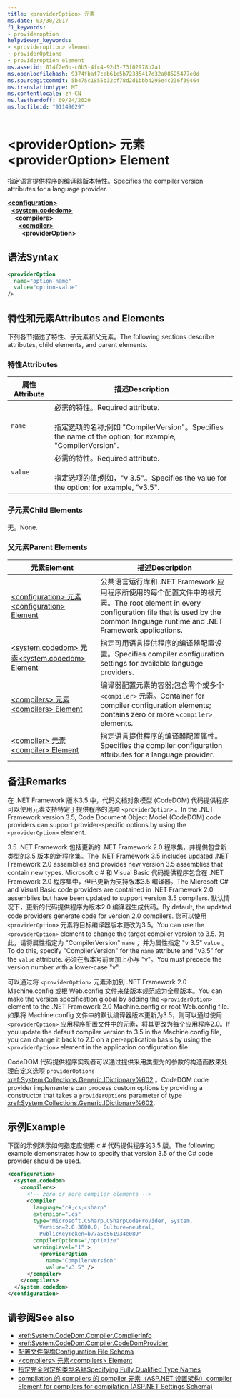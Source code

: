 ```yaml
---
title: <providerOption> 元素
ms.date: 03/30/2017
f1_keywords:
- provideroption
helpviewer_keywords:
- <provideroption> element
- providerOptions
- provideroption element
ms.assetid: 014f2e0b-c0b5-4fc4-92d3-73f02978b2a1
ms.openlocfilehash: 9374fbaf7ceb61e5b72335417d32a08525477e0d
ms.sourcegitcommit: 5b475c1855b32cf78d2d1bbb4295e4c236f39464
ms.translationtype: MT
ms.contentlocale: zh-CN
ms.lasthandoff: 09/24/2020
ms.locfileid: "91149629"
---
```

# <a name="provideroption-element"></a><span data-ttu-id="54609-102">\<providerOption> 元素</span><span class="sxs-lookup"><span data-stu-id="54609-102">\<providerOption> Element</span></span>

<span data-ttu-id="54609-103">指定语言提供程序的编译器版本特性。</span><span class="sxs-lookup"><span data-stu-id="54609-103">Specifies the compiler version attributes for a language provider.</span></span>  

[**\<configuration>**](../configuration-element.md)\
&nbsp;&nbsp;[**\<system.codedom>**](system-codedom-element.md)\
&nbsp;&nbsp;&nbsp;&nbsp;[**\<compilers>**](compilers-element.md)\
&nbsp;&nbsp;&nbsp;&nbsp;&nbsp;&nbsp;[**\<compiler>**](compiler-element.md)\
&nbsp;&nbsp;&nbsp;&nbsp;&nbsp;&nbsp;&nbsp;&nbsp;**\<providerOption>**

## <a name="syntax"></a><span data-ttu-id="54609-104">语法</span><span class="sxs-lookup"><span data-stu-id="54609-104">Syntax</span></span>  
  
```xml  
<providerOption  
  name="option-name"  
  value="option-value"  
/>  
```  
  
## <a name="attributes-and-elements"></a><span data-ttu-id="54609-105">特性和元素</span><span class="sxs-lookup"><span data-stu-id="54609-105">Attributes and Elements</span></span>  

 <span data-ttu-id="54609-106">下列各节描述了特性、子元素和父元素。</span><span class="sxs-lookup"><span data-stu-id="54609-106">The following sections describe attributes, child elements, and parent elements.</span></span>  
  
### <a name="attributes"></a><span data-ttu-id="54609-107">特性</span><span class="sxs-lookup"><span data-stu-id="54609-107">Attributes</span></span>  
  
|<span data-ttu-id="54609-108">属性</span><span class="sxs-lookup"><span data-stu-id="54609-108">Attribute</span></span>|<span data-ttu-id="54609-109">描述</span><span class="sxs-lookup"><span data-stu-id="54609-109">Description</span></span>|  
|---------------|-----------------|  
|`name`|<span data-ttu-id="54609-110">必需的特性。</span><span class="sxs-lookup"><span data-stu-id="54609-110">Required attribute.</span></span><br /><br /> <span data-ttu-id="54609-111">指定选项的名称;例如 "CompilerVersion"。</span><span class="sxs-lookup"><span data-stu-id="54609-111">Specifies the name of the option; for example, "CompilerVersion".</span></span>|  
|`value`|<span data-ttu-id="54609-112">必需的特性。</span><span class="sxs-lookup"><span data-stu-id="54609-112">Required attribute.</span></span><br /><br /> <span data-ttu-id="54609-113">指定选项的值;例如，"v 3.5"。</span><span class="sxs-lookup"><span data-stu-id="54609-113">Specifies the value for the option; for example, "v3.5".</span></span>|  
  
### <a name="child-elements"></a><span data-ttu-id="54609-114">子元素</span><span class="sxs-lookup"><span data-stu-id="54609-114">Child Elements</span></span>  

 <span data-ttu-id="54609-115">无。</span><span class="sxs-lookup"><span data-stu-id="54609-115">None.</span></span>  
  
### <a name="parent-elements"></a><span data-ttu-id="54609-116">父元素</span><span class="sxs-lookup"><span data-stu-id="54609-116">Parent Elements</span></span>  
  
|<span data-ttu-id="54609-117">元素</span><span class="sxs-lookup"><span data-stu-id="54609-117">Element</span></span>|<span data-ttu-id="54609-118">描述</span><span class="sxs-lookup"><span data-stu-id="54609-118">Description</span></span>|  
|-------------|-----------------|  
|[<span data-ttu-id="54609-119">\<configuration> 元素</span><span class="sxs-lookup"><span data-stu-id="54609-119">\<configuration> Element</span></span>](../configuration-element.md)|<span data-ttu-id="54609-120">公共语言运行库和 .NET Framework 应用程序所使用的每个配置文件中的根元素。</span><span class="sxs-lookup"><span data-stu-id="54609-120">The root element in every configuration file that is used by the common language runtime and .NET Framework applications.</span></span>|  
|[<span data-ttu-id="54609-121">\<system.codedom> 元素</span><span class="sxs-lookup"><span data-stu-id="54609-121">\<system.codedom> Element</span></span>](system-codedom-element.md)|<span data-ttu-id="54609-122">指定可用语言提供程序的编译器配置设置。</span><span class="sxs-lookup"><span data-stu-id="54609-122">Specifies compiler configuration settings for available language providers.</span></span>|  
|[<span data-ttu-id="54609-123">\<compilers> 元素</span><span class="sxs-lookup"><span data-stu-id="54609-123">\<compilers> Element</span></span>](compilers-element.md)|<span data-ttu-id="54609-124">编译器配置元素的容器;包含零个或多个 `<compiler>` 元素。</span><span class="sxs-lookup"><span data-stu-id="54609-124">Container for compiler configuration elements; contains zero or more `<compiler>` elements.</span></span>|  
|[<span data-ttu-id="54609-125">\<compiler> 元素</span><span class="sxs-lookup"><span data-stu-id="54609-125">\<compiler> Element</span></span>](compiler-element.md)|<span data-ttu-id="54609-126">指定语言提供程序的编译器配置属性。</span><span class="sxs-lookup"><span data-stu-id="54609-126">Specifies the compiler configuration attributes for a language provider.</span></span>|  
  
## <a name="remarks"></a><span data-ttu-id="54609-127">备注</span><span class="sxs-lookup"><span data-stu-id="54609-127">Remarks</span></span>  

 <span data-ttu-id="54609-128">在 .NET Framework 版本3.5 中，代码文档对象模型 (CodeDOM) 代码提供程序可以使用元素支持特定于提供程序的选项 `<providerOption>` 。</span><span class="sxs-lookup"><span data-stu-id="54609-128">In the .NET Framework version 3.5, Code Document Object Model (CodeDOM) code providers can support provider-specific options by using the `<providerOption>` element.</span></span>  
  
 <span data-ttu-id="54609-129">3.5 .NET Framework 包括更新的 .NET Framework 2.0 程序集，并提供包含新类型的3.5 版本的新程序集。</span><span class="sxs-lookup"><span data-stu-id="54609-129">The .NET Framework 3.5 includes updated .NET Framework 2.0 assemblies and provides new version 3.5 assemblies that contain new types.</span></span> <span data-ttu-id="54609-130">Microsoft c # 和 Visual Basic 代码提供程序包含在 .NET Framework 2.0 程序集中，但已更新为支持版本3.5 编译器。</span><span class="sxs-lookup"><span data-stu-id="54609-130">The Microsoft C# and Visual Basic code providers are contained in .NET Framework 2.0 assemblies but have been updated to support version 3.5 compilers.</span></span> <span data-ttu-id="54609-131">默认情况下，更新的代码提供程序为版本2.0 编译器生成代码。</span><span class="sxs-lookup"><span data-stu-id="54609-131">By default, the updated code providers generate code for version 2.0 compilers.</span></span> <span data-ttu-id="54609-132">您可以使用 `<providerOption>` 元素将目标编译器版本更改为3.5。</span><span class="sxs-lookup"><span data-stu-id="54609-132">You can use the `<providerOption>` element to change the target compiler version to 3.5.</span></span> <span data-ttu-id="54609-133">为此，请将属性指定为 "CompilerVersion" `name` ，并为属性指定 "v 3.5" `value` 。</span><span class="sxs-lookup"><span data-stu-id="54609-133">To do this, specify "CompilerVersion" for the `name` attribute and "v3.5" for the `value` attribute.</span></span> <span data-ttu-id="54609-134">必须在版本号前面加上小写 "v"。</span><span class="sxs-lookup"><span data-stu-id="54609-134">You must precede the version number with a lower-case "v".</span></span>  
  
 <span data-ttu-id="54609-135">可以通过将 `<providerOption>` 元素添加到 .NET Framework 2.0 Machine.config 或根 Web.config 文件来使版本规范成为全局版本。</span><span class="sxs-lookup"><span data-stu-id="54609-135">You can make the version specification global by adding the `<providerOption>` element to the .NET Framework 2.0 Machine.config or root Web.config file.</span></span> <span data-ttu-id="54609-136">如果将 Machine.config 文件中的默认编译器版本更新为3.5，则可以通过使用 `<providerOption>` 应用程序配置文件中的元素，将其更改为每个应用程序2.0。</span><span class="sxs-lookup"><span data-stu-id="54609-136">If you update the default compiler version to 3.5 in the Machine.config file, you can change it back to 2.0 on a per-application basis by using the `<providerOption>` element in the application configuration file.</span></span>  
  
 <span data-ttu-id="54609-137">CodeDOM 代码提供程序实现者可以通过提供采用类型为的参数的构造函数来处理自定义选项 `providerOptions` <xref:System.Collections.Generic.IDictionary%602> 。</span><span class="sxs-lookup"><span data-stu-id="54609-137">CodeDOM code provider implementers can process custom options by providing a constructor that takes a `providerOptions` parameter of type <xref:System.Collections.Generic.IDictionary%602>.</span></span>  
  
## <a name="example"></a><span data-ttu-id="54609-138">示例</span><span class="sxs-lookup"><span data-stu-id="54609-138">Example</span></span>  

 <span data-ttu-id="54609-139">下面的示例演示如何指定应使用 c # 代码提供程序的3.5 版。</span><span class="sxs-lookup"><span data-stu-id="54609-139">The following example demonstrates how to specify that version 3.5 of the C# code provider should be used.</span></span>  
  
```xml  
<configuration>  
  <system.codedom>  
    <compilers>  
      <!-- zero or more compiler elements -->  
      <compiler  
        language="c#;cs;csharp"  
        extension=".cs"  
        type="Microsoft.CSharp.CSharpCodeProvider, System,
          Version=2.0.3600.0, Culture=neutral,
          PublicKeyToken=b77a5c561934e089"  
        compilerOptions="/optimize"  
        warningLevel="1" >  
          <providerOption  
            name="CompilerVersion"  
            value="v3.5" />  
      </compiler>  
    </compilers>  
  </system.codedom>  
</configuration>  
```  
  
## <a name="see-also"></a><span data-ttu-id="54609-140">请参阅</span><span class="sxs-lookup"><span data-stu-id="54609-140">See also</span></span>

- <xref:System.CodeDom.Compiler.CompilerInfo>
- <xref:System.CodeDom.Compiler.CodeDomProvider>
- [<span data-ttu-id="54609-141">配置文件架构</span><span class="sxs-lookup"><span data-stu-id="54609-141">Configuration File Schema</span></span>](../index.md)
- [<span data-ttu-id="54609-142">\<compilers> 元素</span><span class="sxs-lookup"><span data-stu-id="54609-142">\<compilers> Element</span></span>](compilers-element.md)
- [<span data-ttu-id="54609-143">指定完全限定的类型名称</span><span class="sxs-lookup"><span data-stu-id="54609-143">Specifying Fully Qualified Type Names</span></span>](../../../reflection-and-codedom/specifying-fully-qualified-type-names.md)
- <span data-ttu-id="54609-144">[compilation 的 compilers 的 compiler 元素（ASP.NET 设置架构）](/previous-versions/dotnet/netframework-4.0/a15ebt6c(v=vs.100))</span><span class="sxs-lookup"><span data-stu-id="54609-144">[compiler Element for compilers for compilation (ASP.NET Settings Schema)](/previous-versions/dotnet/netframework-4.0/a15ebt6c(v=vs.100))</span></span>
